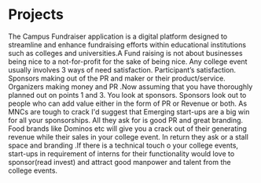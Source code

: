 # Projects
The Campus Fundraiser application is a digital platform designed to streamline and enhance 
fundraising efforts within educational institutions such as colleges and universities.A Fund raising is not about businesses being nice to a 
not-for-profit for the sake of being nice. Any college event usually involves 3 ways of need satisfaction. 
Participant’s satisfaction. Sponsors making out of the PR and maker or their product/service. 
Organizers making money and PR .Now assuming that you have thoroughly planned out on points 1 
and 3. You look at sponsors. Sponsors look out to people who can add value either in the form of PR 
or Revenue or both. As MNCs are tough to crack I'd suggest that Emerging start-ups are a big win for 
all your sponsorships. All they ask for is good PR and great branding. Food brands like Dominos etc 
will give you a crack out of their generating revenue while their sales in your college event. In return 
they ask or a stall space and branding .If there is a technical touch o your college events, start-ups in 
requirement of interns for their functionality would love to sponsor(read invest) and attract good 
manpower and talent from the college events. 
